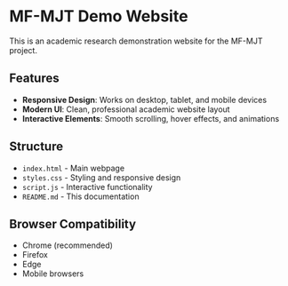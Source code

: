 # MF-MJT Demo Website

This is an academic research demonstration website for the MF-MJT project.

## Features

- **Responsive Design**: Works on desktop, tablet, and mobile devices
- **Modern UI**: Clean, professional academic website layout
- **Interactive Elements**: Smooth scrolling, hover effects, and animations

## Structure

- `index.html` - Main webpage
- `styles.css` - Styling and responsive design
- `script.js` - Interactive functionality
- `README.md` - This documentation


## Browser Compatibility

- Chrome (recommended)
- Firefox
- Edge
- Mobile browsers
